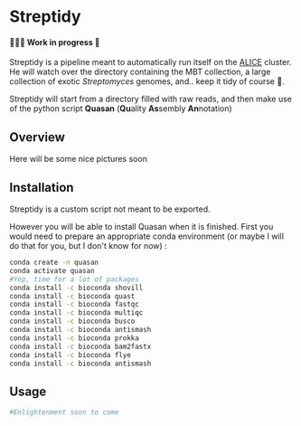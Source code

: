 # Streptidy

#### 👷🏻‍♀️ Work in progress 🚧

Streptidy is a pipeline meant to automatically run itself on the [ALICE](https://wiki.alice.universiteitleiden.nl/index.php?title=ALICE_User_Documentation_Wiki) cluster. He will watch over the directory containing the MBT collection, a large collection of exotic _Streptomyces_ genomes, and.. keep it tidy of course 🥁.

Streptidy will start from a directory filled with raw reads, and then make use of the python script **Quasan** (**Qu**ality **As**sembly **An**notation)

## Overview

Here will be some nice pictures soon

## Installation

Streptidy is a custom script not meant to be exported.  

However you will be able to install Quasan when it is finished. First you would need to prepare an appropriate conda environment (or maybe I will do that for you, but I don't know for now) : 

```bash
conda create -n quasan
conda activate quasan
#Yep, time for a lot of packages
conda install -c bioconda shovill
conda install -c bioconda quast
conda install -c bioconda fastqc
conda install -c bioconda multiqc
conda install -c bioconda busco
conda install -c bioconda antismash
conda install -c bioconda prokka
conda install -c bioconda bam2fastx
conda install -c bioconda flye
conda install -c bioconda antismash
```

## Usage

```python
#Enlightenment soon to come
```